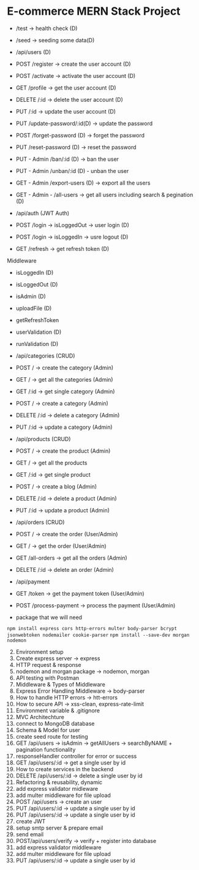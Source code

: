 # E-commerce MERN Stack Project

- /test -> health check (D)
- /seed -> seeding some data(D)

- /api/users (D)

- POST /register -> create the user account (D)
- POST /activate -> activate the user account (D)
- GET /profile -> get the user account (D)
- DELETE /:id -> delete the user account (D)
- PUT /:id -> update the user account (D)
- PUT /update-password/:id(D) -> update the password
- POST /forget-password (D) -> forget the password
- PUT /reset-password (D) -> reset the password
- PUT - Admin /ban/:id (D) -> ban the user
- PUT - Admin /unban/:id (D) - unban the user
- GET - Admin /export-users (D) -> export all the users
- GET - Admin - /all-users -> get all users including search & pegination (D)

- /api/auth (JWT Auth)

- POST /login -> isLoggedOut -> user login (D)
- POST /login -> isLoggedIn -> usre logout (D)
- GET /refresh -> get refresh token (D)

Middleware

- isLoggedIn (D)
- isLoggedOut (D)
- isAdmin (D)
- uploadFile (D)
- getRefreshToken
- userValidation (D)
- runValidation (D)

- /api/categories (CRUD)

- POST / -> create the category (Admin)
- GET / -> get all the categories (Admin)
- GET /:id -> get single category (Admin)
- POST / -> create a category (Admin)
- DELETE /:id -> delete a category (Admin)
- PUT /:id -> update a category (Admin)

- /api/products (CRUD)

- POST / -> create the product (Admin)
- GET / -> get all the products
- GET /:id -> get single product
- POST / -> create a blog (Admin)
- DELETE /:id -> delete a product (Admin)
- PUT /:id -> update a product (Admin)

- /api/orders (CRUD)

- POST / -> create the order (User/Admin)
- GET / -> get the order (User/Admin)
- GET /all-orders -> get all the orders (Admin)
- DELETE /:id -> delete an order (Admin)

- /api/payment

- GET /token -> get the payment token (User/Admin)
- POST /process-payment -> process the payment (User/Admin)

- package that we will need

`npm install express cors http-errors multer body-parser bcrypt jsonwebtoken nodemailer cookie-parser`
`npm install --save-dev morgan nodemon`

2. Environment setup
3. Create express server -> express
4. HTTP request & response
5. nodemon and morgan package -> nodemon, morgan
6. API testing with Postman
7. Middleware & Types of Middleware
8. Express Error Handling Middleware -> body-parser
9. How to handle HTTP errors -> htt-errors
10. How to secure API -> xss-clean, express-rate-limit
11. Environment variable & .gitignore
12. MVC Architechture
13. connect to MongoDB database
14. Schema & Model for user
15. create seed route for testing
16. GET /api/users -> isAdmin -> getAllUsers ->
    searchByNAME + pagination functionality
17. responseHandler controller for error or success
18. GET /api/users/:id -> get a single user by id
19. How to create services in the backend
20. DELETE /api/users/:id -> delete a single user by id
21. Refactoring & reusability, dynamic
22. add express validator midleware
23. add multer middleware for file upload
24. POST /api/users -> create an user
25. PUT /api/users/:id -> update a single user by id
26. PUT /api/users/:id -> update a single user by id
27. create JWT
28. setup smtp server & prepare email
29. send email
30. POST/api/users/verify -> verify + register into database
31. add express validator middleware
32. add multer middleware for file upload
33. PUT /api/users/:id -> update a single user by id
